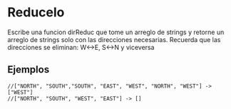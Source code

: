 # Reducelo

Escribe una funcion dirReduc que tome un arreglo de strings y retorne un arreglo de strings
solo con las direcciones necesarias.
Recuerda que las direcciones se eliminan: W<->E, S<->N y viceversa

## Ejemplos
```
//["NORTH", "SOUTH","SOUTH", "EAST", "WEST", "NORTH", "WEST"] -> ["WEST"]
//["NORTH", "SOUTH", "WEST", "EAST"] -> []
```
